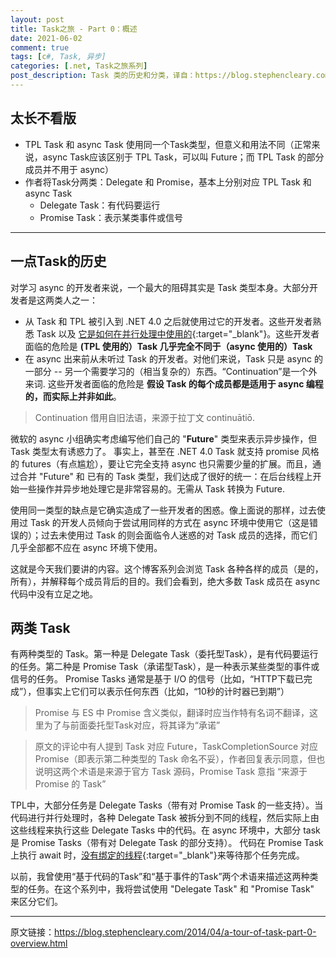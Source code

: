 ```yaml
---
layout: post
title: Task之旅 - Part 0：概述
date: 2021-06-02
comment: true
tags: [c#, Task, 异步]
categories: [.net, Task之旅系列]
post_description: Task 类的历史和分类，译自：https://blog.stephencleary.com/2014/04/a-tour-of-task-part-0-overview.html
---
```


## 太长不看版

- TPL Task 和 async Task 使用同一个Task类型，但意义和用法不同（正常来说，async Task应该区别于 TPL Task，可以叫 Future；而 TPL Task 的部分成员并不用于 async）
- 作者将Task分两类：Delegate 和 Promise，基本上分别对应 TPL Task 和 async Task
	- Delegate Task：有代码要运行
	- Promise Task：表示某类事件或信号

----

## 一点Task的历史

对学习 async 的开发者来说，一个最大的阻碍其实是 Task 类型本身。大部分开发者是这两类人之一：

- 从 Task 和 TPL 被引入到 .NET 4.0 之后就使用过它的开发者。这些开发者熟悉 Task 以及 [它是如何在并行处理中使用的](https://msdn.microsoft.com/en-us/library/ff963553.aspx){:target="_blank"}。这些开发者面临的危险是 **(TPL 使用的）Task 几乎完全不同于（async 使用的）Task**
- 在 async 出来前从未听过 Task 的开发者。对他们来说，Task 只是 async 的一部分 -- 另一个需要学习的（相当复杂的）东西。“Continuation”是一个外来词. 这些开发者面临的危险是 **假设 Task 的每个成员都是适用于 async 编程的，而实际上并非如此**。

> Continuation 借用自旧法语，来源于拉丁文 continuātiō.

微软的 async 小组确实考虑编写他们自己的 "**Future**" 类型来表示异步操作，但 Task 类型太有诱惑力了。 事实上，甚至在 .NET 4.0 Task 就支持 promise 风格的 futures（有点尴尬），要让它完全支持 async 也只需要少量的扩展。而且，通过合并 "Future" 和 已有的 Task 类型，我们达成了很好的统一：在后台线程上开始一些操作并异步地处理它是非常容易的。无需从 Task 转换为 Future.

使用同一类型的缺点是它确实造成了一些开发者的困惑。像上面说的那样，过去使用过 Task 的开发人员倾向于尝试用同样的方式在 async 环境中使用它（这是错误的）；过去未使用过 Task 的则会面临令人迷惑的对 Task 成员的选择，而它们几乎全部都不应在 async 环境下使用。

这就是今天我们要讲的内容。这个博客系列会浏览 Task 各种各样的成员（是的，所有），并解释每个成员背后的目的。我们会看到，绝大多数 Task 成员在 async 代码中没有立足之地。

## 两类 Task

有两种类型的 Task。第一种是 Delegate Task（委托型Task），是有代码要运行的任务。第二种是 Promise Task（承诺型Task），是一种表示某些类型的事件或信号的任务。 Promise Tasks 通常是基于 I/O 的信号（比如，“HTTP下载已完成”），但事实上它们可以表示任何东西（比如，“10秒的计时器已到期”）

> Promise 与 ES 中 Promise 含义类似，翻译时应当作特有名词不翻译，这里为了与前面委托型Task对应，将其译为“承诺”	

> 原文的评论中有人提到 Task 对应 Future，TaskCompletionSource 对应 Promise（即表示第二种类型的 Task 命名不妥），作者回复表示同意，但也说明这两个术语是来源于官方 Task 源码，Promise Task 意指 “来源于 Promise 的 Task”

TPL中，大部分任务是 Delegate Tasks（带有对 Promise Task 的一些支持）。当代码进行并行处理时，各种 Delegate Task 被拆分到不同的线程，然后实际上由这些线程来执行这些 Delegate Tasks 中的代码。在 async 环境中，大部分 task 是 Promise Tasks（带有对 Delegate Task 的部分支持）。 代码在 Promise Task 上执行 await 时，[没有绑定的线程](https://blog.stephencleary.com/2013/11/there-is-no-thread.html){:target="_blank"}来等待那个任务完成。

以前，我曾使用“基于代码的Task”和“基于事件的Task”两个术语来描述这两种类型的任务。在这个系列中，我将尝试使用 "Delegate Task" 和 "Promise Task" 来区分它们。


----

原文链接：<a href ="https://blog.stephencleary.com/2014/04/a-tour-of-task-part-0-overview.html" target="_blank">https://blog.stephencleary.com/2014/04/a-tour-of-task-part-0-overview.html</a>
